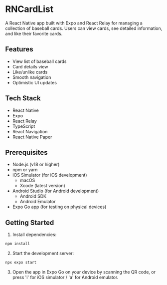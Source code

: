 # RNCardList

A React Native app built with Expo and React Relay for managing a collection of baseball cards. Users can view cards, see detailed information, and like their favorite cards.

## Features
- View list of baseball cards
- Card details view
- Like/unlike cards
- Smooth navigation
- Optimistic UI updates

## Tech Stack
- React Native
- Expo
- React Relay
- TypeScript
- React Navigation
- React Native Paper

## Prerequisites

- Node.js (v18 or higher)
- npm or yarn
- iOS Simulator (for iOS development)
  - macOS
  - Xcode (latest version)
- Android Studio (for Android development)
  - Android SDK
  - Android Emulator
- Expo Go app (for testing on physical devices)

## Getting Started

1. Install dependencies:
```bash
npm install
```

2. Start the development server:
```bash
npx expo start
```

3. Open the app in Expo Go on your device by scanning the QR code, or press 'i' for iOS simulator / 'a' for Android emulator.
